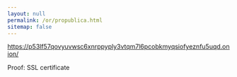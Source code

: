 ```yaml
---
layout: null
permalink: /or/propublica.html
sitemap: false
---
```


https://p53lf57qovyuvwsc6xnrppyply3vtqm7l6pcobkmyqsiofyeznfu5uqd.onion/

Proof: SSL certificate
